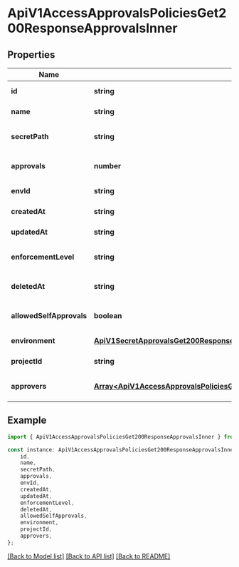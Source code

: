 # ApiV1AccessApprovalsPoliciesGet200ResponseApprovalsInner


## Properties

Name | Type | Description | Notes
------------ | ------------- | ------------- | -------------
**id** | **string** |  | [default to undefined]
**name** | **string** |  | [default to undefined]
**secretPath** | **string** |  | [optional] [default to undefined]
**approvals** | **number** |  | [optional] [default to 1]
**envId** | **string** |  | [default to undefined]
**createdAt** | **string** |  | [default to undefined]
**updatedAt** | **string** |  | [default to undefined]
**enforcementLevel** | **string** |  | [optional] [default to 'hard']
**deletedAt** | **string** |  | [optional] [default to undefined]
**allowedSelfApprovals** | **boolean** |  | [optional] [default to true]
**environment** | [**ApiV1SecretApprovalsGet200ResponseApprovalsInnerEnvironment**](ApiV1SecretApprovalsGet200ResponseApprovalsInnerEnvironment.md) |  | [default to undefined]
**projectId** | **string** |  | [default to undefined]
**approvers** | [**Array&lt;ApiV1AccessApprovalsPoliciesGet200ResponseApprovalsInnerApproversInner&gt;**](ApiV1AccessApprovalsPoliciesGet200ResponseApprovalsInnerApproversInner.md) |  | [optional] [default to undefined]

## Example

```typescript
import { ApiV1AccessApprovalsPoliciesGet200ResponseApprovalsInner } from './api';

const instance: ApiV1AccessApprovalsPoliciesGet200ResponseApprovalsInner = {
    id,
    name,
    secretPath,
    approvals,
    envId,
    createdAt,
    updatedAt,
    enforcementLevel,
    deletedAt,
    allowedSelfApprovals,
    environment,
    projectId,
    approvers,
};
```

[[Back to Model list]](../README.md#documentation-for-models) [[Back to API list]](../README.md#documentation-for-api-endpoints) [[Back to README]](../README.md)
